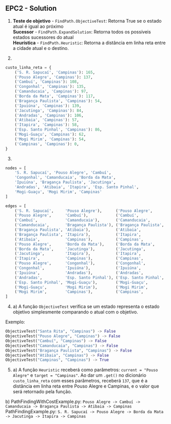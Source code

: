 ## EPC2 - Solution

1) **Teste de objetivo** - `FindPath.ObjectiveTest`: Retorna True se o estado atual é igual ao próximo\
**Sucessor** - `FindPath.ExpandSolution`: Retorna todos os possíveis estados sucessores do atual\
**Heurística** - `FindPath.Heuristic`: Retorna a distância em linha reta entre a cidade atual e o destino.

2)
```python
custo_linha_reta = {
    ('S. R. Sapucaí', 'Campinas'): 165,
    ('Pouso Alegre', 'Campinas'): 137,
    ('Cambuí', 'Campinas'): 108,
    ('Congonhal', 'Campinas'): 135,
    ('Camanducaia', 'Campinas'): 97,
    ('Borda da Mata', 'Campinas'): 117,
    ('Bragança Paulista', 'Campinas'): 54,
    ('Ipuiúna', 'Campinas'): 139,
    ('Jacutinga', 'Campinas'): 84,
    ('Andradas', 'Campinas'): 106,
    ('Atibaia', 'Campinas'): 57,
    ('Itapira', 'Campinas'): 58,
    ('Esp. Santo Pinhal', 'Campinas'): 86,
    ('Mogi-Guaçu', 'Campinas'): 62,
    ('Mogi Mirim', 'Campinas'): 54,
    ('Campinas', 'Campinas'): 0,
}
```

3)
```python
nodes = [
    'S. R. Sapucaí', 'Pouso Alegre', 'Cambuí',
    'Congonhal', 'Camanducaia', 'Borda da Mata',
    'Ipuiúna', 'Bragança Paulista', 'Jacutinga',
    'Andradas', 'Atibaia', 'Itapira', 'Esp. Santo Pinhal',
    'Mogi-Guaçu', 'Mogi Mirim', 'Campinas'
]

edges = [
    ('S. R. Sapucaí',     'Pouso Alegre'),      ('Pouso Alegre',      'S. R. Sapucaí'),
    ('Pouso Alegre',      'Cambuí'),            ('Cambuí',            'Pouso Alegre'),
    ('Cambuí',            'Camanducaia'),       ('Camanducaia',       'Cambuí'),
    ('Camanducaia',       'Bragança Paulista'), ('Bragança Paulista', 'Camanducaia'),
    ('Bragança Paulista', 'Atibaia'),           ('Atibaia',           'Bragança Paulista'),
    ('Bragança Paulista', 'Itapira'),           ('Itapira',           'Bragança Paulista'),
    ('Atibaia',           'Campinas'),          ('Campinas',          'Atibaia'),
    ('Pouso Alegre',      'Borda da Mata'),     ('Borda da Mata',     'Pouso Alegre'),
    ('Borda da Mata',     'Jacutinga'),         ('Jacutinga',         'Borda da Mata'),
    ('Jacutinga',         'Itapira'),           ('Itapira',           'Jacutinga'),
    ('Itapira',           'Campinas'),          ('Campinas',          'Itapira'),
    ('Pouso Alegre',      'Congonhal'),         ('Congonhal',         'Pouso Alegre'),
    ('Congonhal',         'Ipuiúna'),           ('Ipuiúna',           'Congonhal'),
    ('Ipuiúna',           'Andradas'),          ('Andradas',          'Ipuiúna'),
    ('Andradas',          'Esp. Santo Pinhal'), ('Esp. Santo Pinhal', 'Andradas'),
    ('Esp. Santo Pinhal', 'Mogi-Guaçu'),        ('Mogi-Guaçu',        'Esp. Santo Pinhal'),
    ('Mogi-Guaçu',        'Mogi Mirim'),        ('Mogi Mirim',        'Mogi-Guaçu'),
    ('Mogi Mirim',        'Campinas'),          ('Campinas',          'Mogi Mirim'),
]
```

4. a) A função `ObjectiveTest` verifica se um estado representa o estado objetivo simplesmente comparando o atual com o objetivo.

Exemplo:
```python
ObjectiveTest("Santa Rita", "Campinas") -> False
ObjectiveTest("Pouso Alegre", "Campinas") -> False
ObjectiveTest("Cambuí", "Campinas") -> False
ObjectiveTest("Camanducaia", "Campinas") -> False
ObjectiveTest("Bragança Paulista", "Campinas") -> False
ObjectiveTest("Atibaia", "Campinas") -> False
ObjectiveTest("Campinas", "Campinas") -> True
```

5. a) A função `Heuristic` receberá como parâmetros: `current = "Pouso Alegre"`  e `target = "Campinas"`. Ao dar um `.get()` no dicionário `custo_linha_reta` com esses parâmetros, receberá `137`, que é a distância em linha reta entre Pouso Alegre e Campinas, e o valor que será retornado pela função.

b) PathFindingWithCostExample.py: `Pouso Alegre -> Cambuí -> Camanducaia -> Bragança Paulista -> Atibaia -> Campinas`\
PathFindingExample.py: `S. R. Sapucaí -> Pouso Alegre -> Borda da Mata -> Jacutinga -> Itapira -> Campinas`